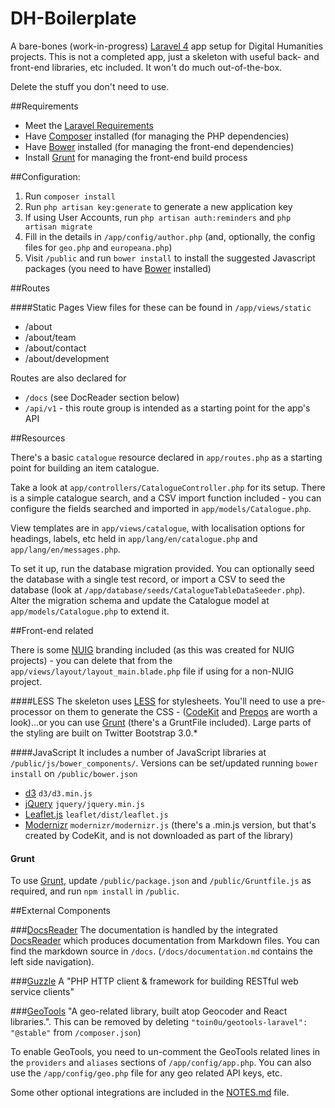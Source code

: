 # DH-Boilerplate

A bare-bones (work-in-progress) [Laravel 4](http://laravel.com) app setup for Digital Humanities projects. This is not a completed app,
just a skeleton with useful back- and front-end libraries, etc included. It won't do much out-of-the-box.

Delete the stuff you don't need to use.


##Requirements
- Meet the [Laravel Requirements](http://laravel.com/docs/installation#server-requirements)
- Have [Composer](http://getcomposer.org/) installed (for managing the PHP dependencies)
- Have [Bower](http://bower.io/) installed (for managing the front-end dependencies)
- Install [Grunt](http://gruntjs.org/) for managing the front-end build process

##Configuration:

1. Run `composer install`
2. Run `php artisan key:generate` to generate a new application key
3. If using User Accounts, run `php artisan auth:reminders` and `php artisan migrate`
4. Fill in the details in `/app/config/author.php` (and, optionally, the config files for `geo.php` and `europeana.php`)
5. Visit `/public` and run `bower install` to install the suggested Javascript packages (you need to have [Bower](http://bower.io/) installed)


##Routes

####Static Pages
View files for these can be found in `/app/views/static`
- /about
- /about/team
- /about/contact
- /about/development

Routes are also declared for 
- `/docs` (see DocReader section below)
- `/api/v1` - this route group is intended as a starting point for the app's API

##Resources

There's a basic `catalogue` resource declared in `app/routes.php` as a starting point for building an item catalogue.

Take a look at `app/controllers/CatalogueController.php` for its setup. There is a simple catalogue search, and a CSV import function included - you can configure the fields searched and imported in `app/models/Catalogue.php`. 

View templates are in `app/views/catalogue`, with localisation options for headings, labels, etc held in `app/lang/en/catalogue.php` and `app/lang/en/messages.php`. 

To set it up, run the database migration provided. You can optionally seed the database with a single test record, or import a CSV to seed the database (look at `/app/database/seeds/CatalogueTableDataSeeder.php`). Alter the migration schema and update the Catalogue model at `app/models/Catalogue.php` to extend it.


##Front-end related

There is some [NUIG](http://nuigalway.ie) branding included (as this was created for NUIG projects) - you can delete that from the `app/views/layout/layout_main.blade.php` file if using for a non-NUIG project.

####LESS
The skeleton uses [LESS](http://lesscss.org) for stylesheets. You'll need to use a pre-processor on them to generate the CSS - ([CodeKit](http://incident57.com/codekit/) and [Prepos](http://alphapixels.com/prepros/) are worth a look)...or you can use [Grunt](http://gruntjs.org) (there's a GruntFile included). Large parts of the styling are built on Twitter Bootstrap 3.0.*

####JavaScript
It includes a number of JavaScript libraries at `/public/js/bower_components/`. Versions can be set/updated running `bower install` on `/public/bower.json`
- [d3](http://github.com/mbostock/d3) `d3/d3.min.js`
- [jQuery](https://github.com/jquery/jquery) `jquery/jquery.min.js`
- [Leaflet.js](https://github.com/Leaflet/Leaflet) `leaflet/dist/leaflet.js`
- [Modernizr](https://github.com/Modernizr/Modernizr) `modernizr/modernizr.js` (there's a .min.js version, but that's created by
CodeKit, and is not downloaded as part of the library)

#### Grunt
To use [Grunt](http://gruntjs.org), update `/public/package.json` and `/public/Gruntfile.js` as required, and run `npm install` in `/public`.

##External Components
	
###[DocsReader](https://github.com/daylerees/docs-reader)
The documentation is handled by the integrated [DocsReader](https://github.com/daylerees/docs-reader) which produces documentation from Markdown files. You can find the markdown source in `/docs`. (`/docs/documentation.md` contains the left side navigation).

###[Guzzle](https://github.com/guzzle/guzzle) 
A "PHP HTTP client & framework for building RESTful web service clients"

###[GeoTools](https://github.com/toin0u/Geotools)
"A geo-related library, built atop Geocoder and React libraries.". This can be removed by deleting `"toin0u/geotools-laravel": "@stable"` from `/composer.json`)

To enable GeoTools, you need to un-comment the GeoTools related lines in the `providers` and `aliases` sections of 
`/app/config/app.php`. You can also use the `/app/config/geo.php` file for any geo related API keys, etc.


Some other optional integrations are included in the [NOTES.md](NOTES.md) file.





